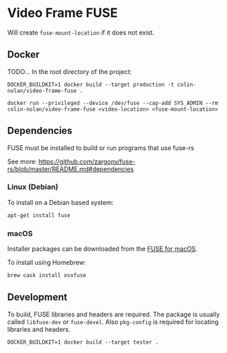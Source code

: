 # Video Frame FUSE

Will create `fuse-mount-location` if it does not exist.


## Docker
TODO...
In the root directory of the project:
```
DOCKER_BUILDKIT=1 docker build --target production -t colin-nolan/video-frame-fuse .
```

```
docker run --privileged --device /dev/fuse --cap-add SYS_ADMIN --rm colin-nolan/video-frame-fuse <video-location> <fuse-mount-location>
``` 


## Dependencies
FUSE must be installed to build or run programs that use fuse-rs

See more:
https://github.com/zargony/fuse-rs/blob/master/README.md#dependencies

### Linux (Debian)
To install on a Debian based system:
```sh 
apt-get install fuse
```

### macOS
Installer packages can be downloaded from the [FUSE for macOS](https://osxfuse.github.io/).

To install using Homebrew:
```sh
brew cask install osxfuse
```

## Development
To build, FUSE libraries and headers are required. The package is usually called `libfuse-dev` or `fuse-devel`. 
Also `pkg-config` is required for locating libraries and headers.

```
DOCKER_BUILDKIT=1 docker build --target tester .
```